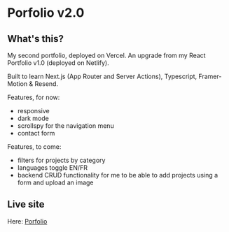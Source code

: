 # Porfolio v2.0

## What's this?

My second portfolio, deployed on Vercel. An upgrade from my React Portfolio v1.0
(deployed on Netlify).

Built to learn Next.js (App Router and Server Actions), Typescript,
Framer-Motion & Resend.

Features, for now:

- responsive
- dark mode
- scrollspy for the navigation menu
- contact form

Features, to come:

- filters for projects by category
- languages toggle EN/FR
- backend CRUD functionality for me to be able to add projects using a form and
  upload an image

## Live site

Here: [Porfolio](https://huggabug.vercel.app)
